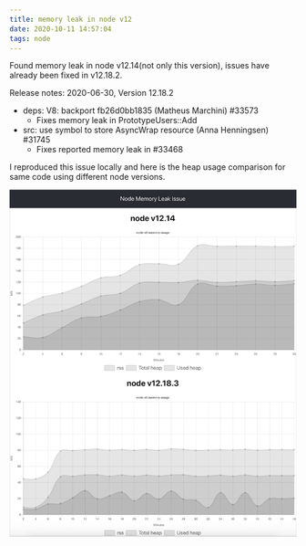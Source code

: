 ```yaml
---
title: memory leak in node v12
date: 2020-10-11 14:57:04
tags: node
---
```


Found memory leak in node v12.14(not only this version), issues have already been fixed in v12.18.2.

Release notes: 2020-06-30, Version 12.18.2
- deps: V8: backport fb26d0bb1835 (Matheus Marchini) #33573
    - Fixes memory leak in PrototypeUsers::Add
- src: use symbol to store AsyncWrap resource (Anna Henningsen) #31745
    - Fixes reported memory leak in #33468

I reproduced this issue locally and here is the heap usage comparison for same code using different node versions.

![](/images/node-memory-leak.png)
